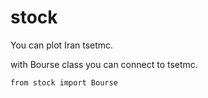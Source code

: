 # stock
You can plot Iran tsetmc.

with Bourse class you can connect to tsetmc.



```
from stock import Bourse
```
